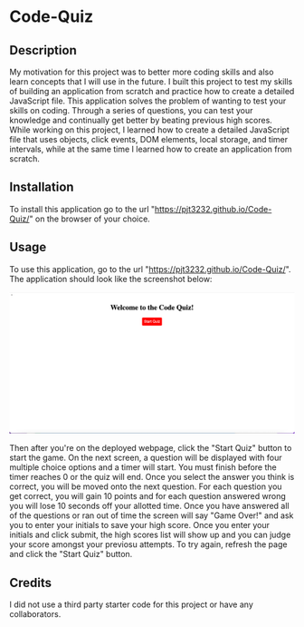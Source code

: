 # Code-Quiz

## Description
My motivation for this project was to better more coding skills and also learn concepts that I will use in the future. I built this project to test my skills of building an application from scratch and practice how to create a detailed JavaScript file. This application solves the problem of wanting to test your skills on coding. Through a series of questions, you can test your knowledge and continually get better by beating previous high scores. While working on this project, I learned how to create a detailed JavaScript file that uses objects, click events, DOM elements, local storage, and timer intervals, while at the same time I learned how to create an application from scratch. 

## Installation
To install this application go to the url "https://pjt3232.github.io/Code-Quiz/" on the browser of your choice.

## Usage
To use this application, go to the url "https://pjt3232.github.io/Code-Quiz/". The application should look like the screenshot below:

![Screenshot of the deployed application](./assets/images/Code-Quiz-Screenshot.png)

Then after you're on the deployed webpage, click the "Start Quiz" button to start the game. On the next screen, a question will be displayed with four multiple choice options and a timer will start. You must finish before the timer reaches 0 or the quiz will end. Once you select the answer you think is correct, you will be moved onto the next question. For each question you get correct, you will gain 10 points and for each question answered wrong you will lose 10 seconds off your allotted time. Once you have answered all of the questions or ran out of time the screen will say "Game Over!" and ask you to enter your initials to save your high score. Once you enter your initials and click submit, the high scores list will show up and you can judge your score amongst your previosu attempts. To try again, refresh the page and click the "Start Quiz" button.

## Credits
I did not use a third party starter code for this project or have any collaborators.



